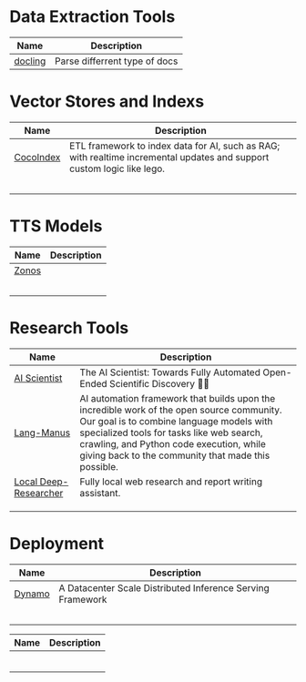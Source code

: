 

# Data Extraction Tools

|Name| Description|
|---|---|
|[docling](https://github.com/docling-project/docling)| Parse differrent type of docs|


# Vector Stores and Indexs
|Name| Description|
|---|---|
|[CocoIndex](https://github.com/cocoindex-io/cocoindex) | ETL framework to index data for AI, such as RAG; with realtime incremental updates and support custom logic like lego. |
| | |
| | |
| | |
| | |
| | |

# TTS Models

|Name| Description|
|---|---|
| [Zonos](https://github.com/Zyphra/Zonos) | |
| | |
| | |
| | |
| | |
| | |

# Research Tools

|Name| Description|
|---|---|
| [AI Scientist](https://github.com/SakanaAI/AI-Scientist)| The AI Scientist: Towards Fully Automated Open-Ended Scientific Discovery 🧑‍🔬|
| [Lang-Manus](https://github.com/langmanus/langmanus)| AI automation framework that builds upon the incredible work of the open source community. Our goal is to combine language models with specialized tools for tasks like web search, crawling, and Python code execution, while giving back to the community that made this possible.|
| [Local Deep-Researcher](https://github.com/langchain-ai/local-deep-researcher)| Fully local web research and report writing assistant. |
| | |
| | |
| | |

# Deployment

|Name| Description|
|---|---|
|[Dynamo](https://github.com/ai-dynamo/dynamo) | A Datacenter Scale Distributed Inference Serving Framework |
| | |
| | |
| | |
| | |
| | |


|Name| Description|
|---|---|
| | |
| | |
| | |
| | |
| | |
| | |
